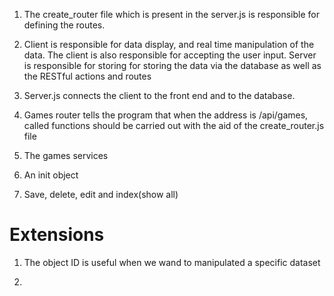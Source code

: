 1. The create_router file which is present in the server.js is responsible for defining the routes.

2. Client is responsible for data display, and real time manipulation of the data. The client is also responsible for accepting the user input.
    Server is responsible for storing for storing the data via the database as well as the RESTful actions and routes

3. Server.js connects the client to the front end and to the database.

4. Games router tells the program that when the address is /api/games, called functions should be carried out with the aid of the create_router.js file

5. The games services

6. An init object

7. Save, delete, edit and index(show all)


# Extensions

1. The object ID is useful when we wand to manipulated a specific dataset

2. 

